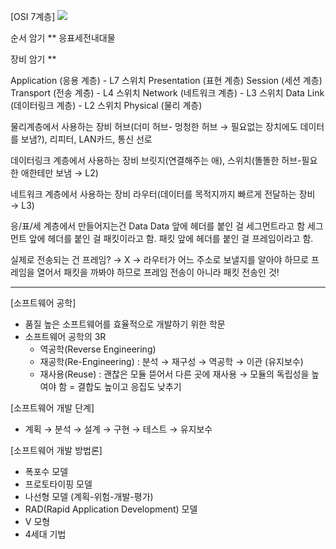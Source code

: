 [OSI 7계층]
![](https://i.imgur.com/MVGb59z.png)
 
순서 암기 **
응표세전내대물

장비 암기 **

Application (응용 계층) - L7 스위치
Presentation (표현 계층)
Session (세션 계층)
Transport (전송 계층) - L4 스위치
Network (네트워크 계층) - L3 스위치
Data Link (데이터링크 계층) - L2 스위치
Physical (물리 계층)


물리계층에서 사용하는 장비
허브(더미 허브- 멍청한 허브 → 필요없는 장치에도 데이터를 보냄?), 리피터, LAN카드, 통신 선로

데이터링크 계층에서 사용하는 장비
브릿지(연결해주는 애), 스위치(똘똘한 허브-필요한 애한테만 보냄 → L2)

네트워크 계층에서 사용하는 장비
라우터(데이터를 목적지까지 빠르게 전달하는 장비 → L3)

응/표/세 계층에서 만들어지는건 Data
Data 앞에 헤더를 붙인 걸 세그먼트라고 함
세그먼트 앞에 헤더를 붙인 걸 패킷이라고 함.
패킷 앞에 헤더를 붙인 걸 프레임이라고 함.

실제로 전송되는 건 프레임? → X → 라우터가 어느 주소로 보낼지를 알아야 하므로 프레임을 열어서 패킷을 까봐야 하므로 프레임 전송이 아니라 패킷 전송인 것!

---
[소프트웨어 공학]
* 품질 높은 소프트웨어를 효율적으로 개발하기 위한 학문
* 소프트웨어 공학의 3R
	- 역공학(Reverse Engineering)
	- 재공학(Re-Engineering) : 분석 → 재구성 → 역공학 → 이관 (유지보수)
	- 재사용(Reuse) : 괜찮은 모듈 뜯어서 다른 곳에 재사용 → 모듈의 독립성을 높여야 함 = 결합도 높이고 응집도 낮추기

[소프트웨어 개발 단계]
*  계획 → 분석 → 설계 → 구현 → 테스트 → 유지보수

[소프트웨어 개발 방법론]
* 폭포수 모델
* 프로토타이핑 모델
* 나선형 모델 (계획-위험-개발-평가)
* RAD(Rapid Application Development) 모델
* V 모형
* 4세대 기법

